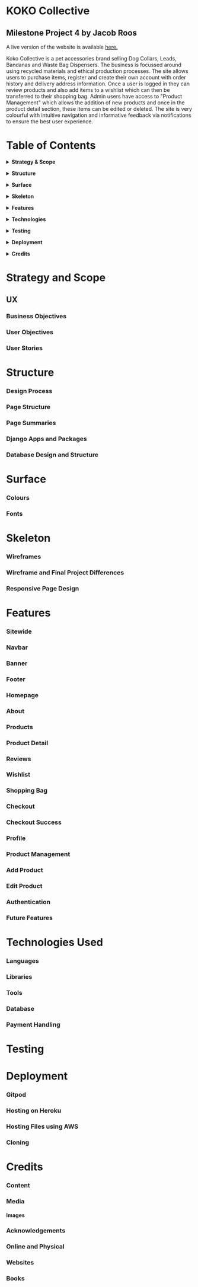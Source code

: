 # KOKO Collective
## Milestone Project 4 by Jacob Roos

A live version of the website is available [here.]()

Koko Collective is a pet accessories brand selling Dog Collars, Leads, Bandanas and Waste Bag Dispensers.  The business is focussed around using recycled materials and ethical production processes.  The site allows users to purchase items, register and create their own account with order history and delivery address information.  Once a user is logged in they can review products and also add items to a wishlist which can then be transferred to their shopping bag. Admin users have access to "Product Management" which allows the addition of new products and once in the product detail section, these items can be edited or deleted.  The site is very colourful with intuitive navigation and informative feedback via notifications to ensure the best user experience.

# Table of Contents

**<details><summary>Strategy & Scope</summary>**
* [UX](#ux)
    * [Business Objectives](#business-objectives)
    * [User Objectives](#user-objectives)
    * [User Stories](#user-stories)
</details>

**<details><summary>Structure</summary>**
* [Design Process](#design-process)
* [Page Structure](#page-structure)
* [Page Summaries](#page-summaries)
* [Django Apps & Packages](#django-apps-and-packages)
* [Database Design & Structure](#database-design-and-structure)

</details>

**<details><summary>Surface</summary>**
* [Colors](#colours)
* [Fonts](#font-choice)

</details>

**<details><summary>Skeleton</summary>**
* [Wireframes](#wireframes)
* [Final Project Design Differences](#wireframe-and-final-project-differences)
* [Responsive Design](#responsive-design)

</details>

**<details><summary>Features</summary>**

* [Sitewide](#sitewide)
    * [Navbar](#nav-bar)
    * [Banner](#banner)
    * [Footer](#footer)
* [Homepage](#homepage)
* [About](#about)
* [Products](#products)
    * [Product Detail](#product-detail)
    * [Reviews](#reviews)
* [Wishlist](#wishlist)
* [Shopping Bag](#shopping-bag)
* [Checkout](#checkout)
    * [Checkout Success](#checkout-success)
* [Profile](#profile)
* [Product Management](#Product-management)
    * [Add Product](#add-product)
    * [Edit Product](#edit-product)
    * [Authentication](#authentication)
* [Future Features](#future-features)

</details>

**<details><summary>Technologies</summary>**
* [Technologies Used](#technologies-used)
</details>

**<details><summary>Testing</summary>**
- [Testing](#testing)
</details>

**<details><summary>Deployment</summary>**
* [Hosting on Heroku](#hosting-on-heroku)
* [Cloning](#cloning)
</details>

**<details><summary>Credits</summary>**
* [Credits](#credits)
    * [Content](#content)
    * [Media](#media)
- [Acknowledgements](#acknowledgements)
- [Online and Physical](#onlineandphysical)
    * [Websites](#Websites)
    * [Books](#books)

</details>

# Strategy and Scope
## UX

### Business Objectives



### User Objectives

### User Stories

# Structure

### Design Process

### Page Structure

### Page Summaries

### Django Apps and Packages

### Database Design and Structure

# Surface

### Colours

### Fonts

# Skeleton

### Wireframes

### Wireframe and Final Project Differences

### Responsive Page Design

# Features

### Sitewide

### Navbar

### Banner

### Footer

### Homepage

### About

### Products

### Product Detail

### Reviews

### Wishlist

### Shopping Bag

### Checkout

### Checkout Success

### Profile

### Product Management

### Add Product

### Edit Product

### Authentication

### Future Features

# Technologies Used

### Languages

### Libraries

### Tools

### Database

### Payment Handling

# Testing

# Deployment

### Gitpod

### Hosting on Heroku

### Hosting Files using AWS

### Cloning

# Credits

### Content

### Media

#### Images

### Acknowledgements

### Online and Physical

### Websites

### Books
